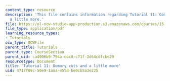 ```yaml
---
content_type: resource
description: 'This file contains information regarding Tutorial 11: Gomory cuts and
  a little more.'
file: https://ol-ocw-studio-app-production.s3.amazonaws.com/courses/15-053-optimization-methods-in-management-science-spring-2013/4717f89c50e91aaa455dbe9cb5a3e225_MIT15_053S13_tut11.pdf
file_type: application/pdf
learning_resource_types:
- Tutorials
ocw_type: OCWFile
parent_title: Tutorials
parent_type: CourseSection
parent_uid: ca4006b9-794a-eac0-c71f-2d64cdfcbe29
resourcetype: Document
title: 'Tutorial 11: Gomory cuts and a little more'
uid: 4717f89c-50e9-1aaa-455d-be9cb5a3e225
---
```

